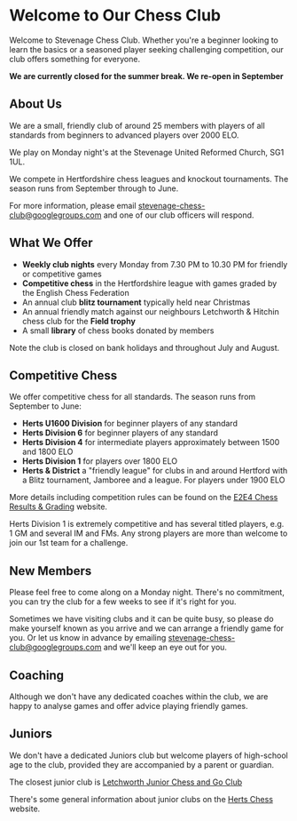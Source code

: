 # Welcome to Our Chess Club

Welcome to Stevenage Chess Club. Whether you're a beginner looking to learn the basics or a seasoned player seeking challenging competition, our club offers something for everyone.

**We are currently closed for the summer break. We re-open in September**

## About Us

We are a small, friendly club of around 25 members with players of all standards from beginners to advanced players over 2000 ELO.

We play on Monday night's at the Stevenage United Reformed Church, SG1 1UL.

We compete in Hertfordshire chess leagues and knockout tournaments. The season runs from September through to June.

For more information, please email stevenage-chess-club@googlegroups.com and one of our club officers will respond.

## What We Offer

- **Weekly club nights** every Monday from 7.30 PM to 10.30 PM for friendly or competitive games
- **Competitive chess** in the Hertfordshire league with games graded by the English Chess Federation
- An annual club **blitz tournament** typically held near Christmas
- An annual friendly match against our neighbours Letchworth & Hitchin chess club for the **Field trophy**
- A small **library** of chess books donated by members

Note the club is closed on bank holidays and throughout July and August.

## Competitive Chess

We offer competitive chess for all standards. The season runs from September to June:

- **Herts U1600 Division** for beginner players of any standard
- **Herts Division 6** for beginner players of any standard
- **Herts Division 4** for intermediate players approximately between 1500 and 1800 ELO
- **Herts Division 1** for players over 1800 ELO
- **Herts & District** a "friendly league" for clubs in and around Hertford with a Blitz tournament, Jamboree and a league. For players under 1900 ELO

More details including competition rules can be found on the [E2E4 Chess Results & Grading](https://www.e2-e4.co.uk/chess-results/) website.

Herts Division 1 is extremely competitive and has several titled players, e.g. 1 GM and several IM and FMs. Any strong players are more than welcome to join our 1st team for a challenge.

## New Members

Please feel free to come along on a Monday night. There's no commitment, you can try the club for a few weeks to see if it's right for you.

Sometimes we have visiting clubs and it can be quite busy, so please do make yourself known as you arrive and we can arrange a friendly game for you. Or let us know in advance by emailing stevenage-chess-club@googlegroups.com and we'll keep an eye out for you.

## Coaching

Although we don't have any dedicated coaches within the club, we are happy to analyse games and offer advice playing friendly games.

## Juniors

We don't have a dedicated Juniors club but welcome players of high-school age to the club, provided they are accompanied by a parent or guardian.

The closest junior club is [Letchworth Junior Chess and Go Club](https://letchworthandhitchinchess.club/letchworth-junior-chess-and-go-club/)

There's some general information about junior clubs on the [Herts Chess](https://hertschess.com/juniors/) website.
